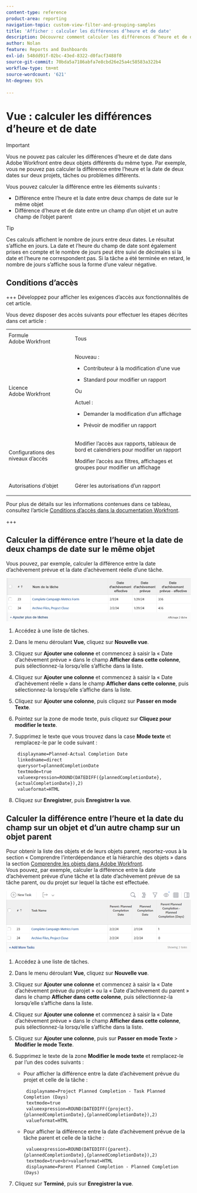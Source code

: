 ```yaml
---
content-type: reference
product-area: reporting
navigation-topic: custom-view-filter-and-grouping-samples
title: 'Afficher : calculer les différences d’heure et de date'
description: Découvrez comment calculer les différences d’heure et de date.
author: Nolan
feature: Reports and Dashboards
exl-id: 548dd91f-02bc-43ed-8322-d0facf3488f0
source-git-commit: 70bda5a7186abfa7e8cbd26e25a4c58583a322b4
workflow-type: tm+mt
source-wordcount: '621'
ht-degree: 91%

---
```


# Vue : calculer les différences d’heure et de date

<!-- Audited: 11/2024 -->

>[!IMPORTANT]
>
>Vous ne pouvez pas calculer les différences d’heure et de date dans Adobe Workfront entre deux objets différents du même type. Par exemple, vous ne pouvez pas calculer la différence entre l’heure et la date de deux dates sur deux projets, tâches ou problèmes différents.

Vous pouvez calculer la différence entre les éléments suivants :

* Différence entre l’heure et la date entre deux champs de date sur le même objet
* Différence d’heure et de date entre un champ d’un objet et un autre champ de l’objet parent

>[!TIP]
>
>Ces calculs affichent le nombre de jours entre deux dates. Le résultat s’affiche en jours. La date et l’heure du champ de date sont également prises en compte et le nombre de jours peut être suivi de décimales si la date et l’heure ne correspondent pas. Si la tâche a été terminée en retard, le nombre de jours s’affiche sous la forme d’une valeur négative.

## Conditions d’accès

+++ Développez pour afficher les exigences d’accès aux fonctionnalités de cet article.

Vous devez disposer des accès suivants pour effectuer les étapes décrites dans cet article :

<table style="table-layout:auto"> 
 <col> 
 <col> 
 <tbody> 
  <tr> 
   <td role="rowheader">Formule Adobe Workfront</td> 
   <td> <p>Tous</p> </td> 
  </tr> 
  <tr> 
   <td role="rowheader">Licence Adobe Workfront</td> 
   <td> <p>Nouveau : </p><ul><li><p>Contributeur à la modification d’une vue </p></li><li>
   <p>Standard pour modifier un rapport</p></li></ul><p>Ou</p><p>Actuel :</p><ul><li><p>Demander la modification d’un affichage </p></li><li>
   <p>Prévoir de modifier un rapport</p> </li><ul></td> 
  </tr> 
  <tr> 
   <td role="rowheader">Configurations des niveaux d’accès</td> 
   <td> <p>Modifier l’accès aux rapports, tableaux de bord et calendriers pour modifier un rapport</p> <p>Modifier l’accès aux filtres, affichages et groupes pour modifier un affichage</p> </td> 
  </tr>  
  <tr> 
   <td role="rowheader">Autorisations d’objet</td> 
   <td> <p>Gérer les autorisations d’un rapport</p>  </td> 
  </tr> 
 </tbody> 
</table>

Pour plus de détails sur les informations contenues dans ce tableau, consultez l’article [Conditions d’accès dans la documentation Workfront](/help/quicksilver/administration-and-setup/add-users/access-levels-and-object-permissions/access-level-requirements-in-documentation.md).

+++

## Calculer la différence entre l’heure et la date de deux champs de date sur le même objet

Vous pouvez, par exemple, calculer la différence entre la date d’achèvement prévue et la date d’achèvement réelle d’une tâche.

![Afficher la différence de date](assets/view-planned-actual-completion-dates-datediff-column-new.png)

1. Accédez à une liste de tâches.
1. Dans le menu déroulant **Vue**, cliquez sur **Nouvelle vue**.

1. Cliquez sur **Ajouter une colonne** et commencez à saisir la « Date d’achèvement prévue » dans le champ **Afficher dans cette colonne**, puis sélectionnez-la lorsqu’elle s’affiche dans la liste.

1. Cliquez sur **Ajouter une colonne** et commencez à saisir la « Date d’achèvement réelle » dans le champ **Afficher dans cette colonne**, puis sélectionnez-la lorsqu’elle s’affiche dans la liste.

1. Cliquez sur **Ajouter une colonne**, puis cliquez sur **Passer en mode Texte**.

1. Pointez sur la zone de mode texte, puis cliquez sur **Cliquez pour modifier le texte**.
1. Supprimez le texte que vous trouvez dans la case **Mode texte** et remplacez-le par le code suivant :

   ```
    displayname=Planned-Actual Completion Date
    linkedname=direct
    querysort=plannedCompletionDate
    textmode=true
    valueexpression=ROUND(DATEDIFF({plannedCompletionDate},{actualCompletionDate}),2)
    valueformat=HTML
   ```

1. Cliquez sur **Enregistrer**, puis **Enregistrer la vue**.

## Calculer la différence entre l’heure et la date du champ sur un objet et d’un autre champ sur un objet parent

Pour obtenir la liste des objets et de leurs objets parent, reportez-vous à la section « Comprendre l’interdépendance et la hiérarchie des objets » dans la section [Comprendre les objets dans Adobe Workfront](../../../workfront-basics/navigate-workfront/workfront-navigation/understand-objects.md).\
Vous pouvez, par exemple, calculer la différence entre la date d’achèvement prévue d’une tâche et la date d’achèvement prévue de sa tâche parent, ou du projet sur lequel la tâche est effectuée.

![Afficher la différence de date d&#39;achèvement prévue](assets/view-project-planned-task-planned-completion-dates-datediff-column-new.png)

1. Accédez à une liste de tâches.
1. Dans le menu déroulant **Vue**, cliquez sur **Nouvelle vue**.

1. Cliquez sur **Ajouter une colonne** et commencez à saisir la « Date d’achèvement prévue du projet » ou la « Date d’achèvement du parent » dans le champ **Afficher dans cette colonne**, puis sélectionnez-la lorsqu’elle s’affiche dans la liste.

1. Cliquez sur **Ajouter une colonne** et commencez à saisir la « Date d’achèvement prévue » dans le champ **Afficher dans cette colonne**, puis sélectionnez-la lorsqu’elle s’affiche dans la liste.

1. Cliquez sur **Ajouter une colonne**, puis sur **Passer en mode Texte** > **Modifier le mode Texte**.
1. Supprimez le texte de la zone **Modifier le mode texte** et remplacez-le par l’un des codes suivants :

   * Pour afficher la différence entre la date d’achèvement prévue du projet et celle de la tâche :

     ```
      displayname=Project Planned Completion - Task Planned Completion (Days)
      textmode=true
      valueexpression=ROUND(DATEDIFF({project}.{plannedCompletionDate},{plannedCompletionDate}),2)
      valueformat=HTML
     ```

   * Pour afficher la différence entre la date d’achèvement prévue de la tâche parent et celle de la tâche :

     ```
      valueexpression=ROUND(DATEDIFF({parent}.{plannedCompletionDate},{plannedCompletionDate}),2)
      textmode=true<br>valueformat=HTML
      displayname=Parent Planned Completion - Planned Completion (Days)
     ```

1. Cliquez sur **Terminé**, puis sur **Enregistrer la vue**.
